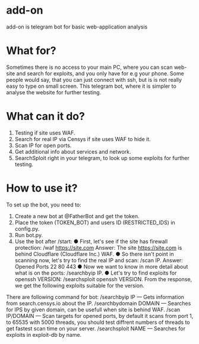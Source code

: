 # add-on
add-on is telegram bot for basic web-application analysis

# What for?
Sometimes there is no access to your main PC, where you can scan web-site and search for exploits, and you only have for e.g your phone.
Some people would say, that you can just connect with ssh, but is is not really easy to type on small screen.
This telegram bot, where it is simpler to analyse the website for further testing.

# What can it do?
1. Testing if site uses WAF.
2. Search for real IP via Censys if site uses WAF to hide it.
3. Scan IP for open ports.
4. Get additional info about services and network.
5. SearchSploit right in your telegram, to look up some exploits for further testing.

# How to use it?
To set up the bot, you need to:
1. Create a new bot at @FatherBot and get the token.
2. Place the token (TOKEN_BOT) and users ID (RESTRICTED_IDS) in config.py.
3. Run bot.py.
4. Use the bot after /start:
    ● First, let's see if the site has firewall protection: /waf https://site.com
      Answer: The site https://site.com is behind Cloudflare (Cloudflare Inc.) WAF.
    ● So there isn't point in scanning now, let's try to find the real IP and scan: /scan IP.
      Answer: Opened Ports 22 80 443
    ● Now we want to know in more detail about what is on the ports: /searchbyip IP.
    ● Let's try to find exploits for openssh VERSION: /searchsploit openssh VERSION.
      From the response, we get the following exploits suitable for the version. 

There are following command for bot:
/searchbyip IP — Gets information from search.censys.io about the IP.
/searchbydomain DOMAIN — Searches for IPS by given domain, can be usefull when site is behind WAF.
/scan IP/DOMAIN — Scan targets for opened ports, by default it scans from port 1, to 65535 with 5000 threads, you should test diffrent numbers of threads to get fastest scan time on your server.
/searchsploit NAME — Searches for exploits in exploit-db by name.